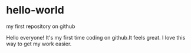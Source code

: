 # hello-world
my first repository on github

Hello everyone!
It's my first time coding on github.It feels great. I love this way to get my work easier.
